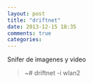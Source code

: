 ```yaml
---
layout: post
title: "driftnet"
date: 2013-12-15 18:35
comments: true
categories: 
---
```

Snifer de imagenes y video

>~# driftnet -i wlan2

